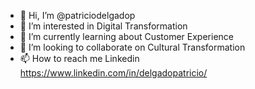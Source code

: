 - 👋 Hi, I’m @patriciodelgadop
- 👀 I’m interested in Digital Transformation
- 🌱 I’m currently learning about Customer Experience
- 💞️ I’m looking to collaborate on Cultural Transformation
- 📫 How to reach me Linkedin https://www.linkedin.com/in/delgadopatricio/

<!---
patriciodelgadop/patriciodelgadop is a ✨ special ✨ repository because its `README.md` (this file) appears on your GitHub profile.
You can click the Preview link to take a look at your changes.
--->
